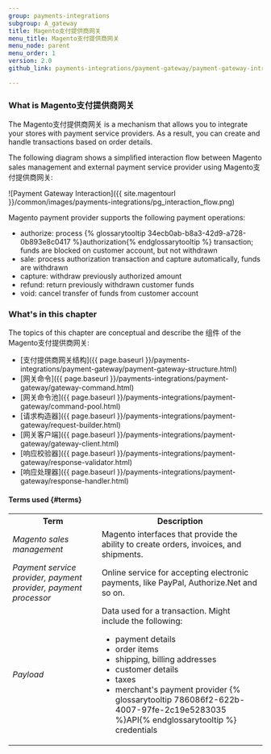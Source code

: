 ```yaml
---
group: payments-integrations
subgroup: A_gateway
title: Magento支付提供商网关
menu_title: Magento支付提供商网关 
menu_node: parent
menu_order: 1
version: 2.0
github_link: payments-integrations/payment-gateway/payment-gateway-intro.md

---
```


### What is Magento支付提供商网关
The Magento支付提供商网关 is a mechanism that allows you to integrate your stores with payment service providers. As a result, you can create and handle transactions based on order details.

The following diagram shows a simplified interaction flow between Magento sales management and external payment service provider using Magento支付提供商网关: 

![Payment Gateway Interaction]({{ site.magentourl }}/common/images/payments-integrations/pg_interaction_flow.png)

Magento payment provider supports the following payment operations:

 * authorize: process {% glossarytooltip 34ecb0ab-b8a3-42d9-a728-0b893e8c0417 %}authorization{% endglossarytooltip %} transaction; funds are blocked on customer account, but not withdrawn
 * sale: process authorization transaction and capture automatically, funds are withdrawn
 * capture: withdraw previously authorized amount
 * refund: return previously withdrawn customer funds
 * void: cancel transfer of funds from customer account

### What's in this chapter

The topics of this chapter are conceptual and describe the 组件 of the Magento支付提供商网关:
 
* [支付提供商网关结构]({{ page.baseurl }}/payments-integrations/payment-gateway/payment-gateway-structure.html)
* [网关命令]({{ page.baseurl }}/payments-integrations/payment-gateway/gateway-command.html)
* [网关命令池]({{ page.baseurl }}/payments-integrations/payment-gateway/command-pool.html)
* [请求构造器]({{ page.baseurl }}/payments-integrations/payment-gateway/request-builder.html)
* [网关客户端]({{ page.baseurl }}/payments-integrations/payment-gateway/gateway-client.html)
* [响应校验器]({{ page.baseurl }}/payments-integrations/payment-gateway/response-validator.html)
* [响应处理器]({{ page.baseurl }}/payments-integrations/payment-gateway/response-handler.html)

#### Terms used {#terms}

<table>
<tr>
<th>
Term
</th>
<th>
Description
</th>
</tr>
<tr>
<td>
<i>Magento sales management</i>
</td>
<td>
Magento interfaces that provide the ability to create orders, invoices, and shipments.
</td>
</tr>
<tr>
<td>
<i>Payment service provider, payment provider, payment processor</i>
</td>
<td>
 Online service for accepting electronic payments, like PayPal, Authorize.Net and so on.
</td>
</tr>
<tr>
<td>
<i>Payload</i>
</td>
<td>
Data used for a transaction. Might include the following:

<ul>
<li> payment details </li>
<li> order items </li>
<li> shipping, billing addresses </li>
<li> customer details </li>
<li> taxes </li>
<li> merchant's payment provider {% glossarytooltip 786086f2-622b-4007-97fe-2c19e5283035 %}API{% endglossarytooltip %} credentials </li>
</ul>
</td>
</tr>
</table>



